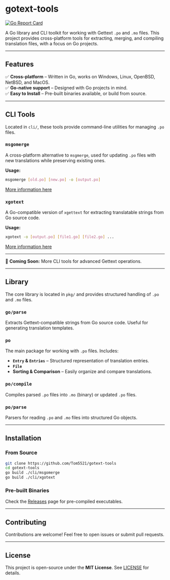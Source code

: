 # gotext-tools

[![Go Report Card](https://goreportcard.com/badge/github.com/Tom5521/xgotext)](https://goreportcard.com/report/github.com/Tom5521/xgotext)

A Go library and CLI toolkit for working with Gettext `.po` and `.mo` files. This project provides cross-platform tools for extracting, merging, and compiling translation files, with a focus on Go projects.

---

## Features

✅ **Cross-platform** – Written in Go, works on Windows, Linux, OpenBSD, NetBSD, and MacOS.  
✅ **Go-native support** – Designed with Go projects in mind.  
✅ **Easy to Install** – Pre-built binaries available, or build from source.

---

## CLI Tools

Located in `cli/`, these tools provide command-line utilities for managing `.po` files.

### `msgomerge`

A cross-platform alternative to `msgmerge`, used for updating `.po` files with new translations while preserving existing ones.

**Usage:**

```sh
msgomerge [old.po] [new.po] -o [output.po]
```

[More information here](/cli/msgomerge/README.md)

### `xgotext`

A Go-compatible version of `xgettext` for extracting translatable strings from Go source code.

**Usage:**

```sh
xgotext -o [output.po] [file1.go] [file2.go] ...
```

[More information here](/cli/xgotext/README.md)

---

📌 **Coming Soon:** More CLI tools for advanced Gettext operations.

---

## Library

The core library is located in `pkg/` and provides structured handling of `.po` and `.mo` files.

### `go/parse`

Extracts Gettext-compatible strings from Go source code. Useful for generating translation templates.

### `po`

The main package for working with `.po` files. Includes:

- **`Entry` & `Entries`** – Structured representation of translation entries.
- **`File`**
- **Sorting & Comparison** – Easily organize and compare translations.

### `po/compile`

Compiles parsed `.po` files into `.mo` (binary) or updated `.po` files.

### `po/parse`

Parsers for reading `.po` and `.mo` files into structured Go objects.

---

## Installation

### From Source

```sh
git clone https://github.com/Tom5521/gotext-tools
cd gotext-tools
go build ./cli/msgomerge
go build ./cli/xgotext
```

### Pre-built Binaries

Check the [Releases](https://github.com/Tom5521/gotext-tools/releases) page for pre-compiled executables.

---

## Contributing

Contributions are welcome! Feel free to open issues or submit pull requests.

---

## License

This project is open-source under the **MIT License**. See [LICENSE](https://github.com/Tom5521/gotext-tools/blob/main/LICENSE) for details.
